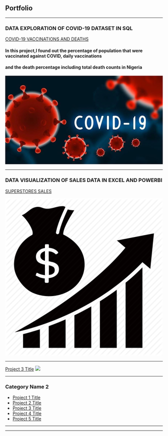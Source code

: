 ## Portfolio

---

### DATA EXPLORATION OF COVID-19 DATASET IN SQL
[COVID-19 VACCINATIONS AND DEATHS](http://github.com/Zayhnie/COVID-19-Deaths-And-Vaccinations)
#### In this project,I found out the percentage of population that were vaccinated against COVID, daily vaccinations
#### and the death percentage including total death counts in Nigeria

<img src="images/COVID IMAGE.jpg?raw=true"/>

---
### DATA VISUALIZATION OF SALES DATA IN EXCEL AND POWERBI
[SUPERSTORES SALES](http://github.com/Zayhnie/Dax-SuperStores-)

<img src="images/sales-icon-png.jpg?raw=true"/>

---
[Project 3 Title](http://example.com/)
<img src="images/dummy_thumbnail.jpg?raw=true"/>

---

### Category Name 2

- [Project 1 Title](http://example.com/)
- [Project 2 Title](http://example.com/)
- [Project 3 Title](http://example.com/)
- [Project 4 Title](http://example.com/)
- [Project 5 Title](http://example.com/)

---




---
